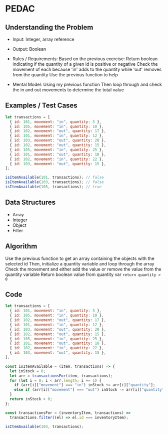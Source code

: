 # PEDAC

## Understanding the Problem

- Input:
  Integer, array reference
- Output:
  Boolean

- Rules / Requirements:
  Based on the previous exercise:
  Return boolean indicating if the quantity of a given id is positive or negative
  Check the movement of each because 'in' adds to the quantity while 'out' removes from the quantity
  Use the previous function to help

- Mental Model:
  Using my previous function
  Then loop through and check the in and out movements to determine the total value

## Examples / Test Cases

```js
let transactions = [
  { id: 101, movement: "in", quantity: 5 },
  { id: 105, movement: "in", quantity: 10 },
  { id: 102, movement: "out", quantity: 17 },
  { id: 101, movement: "in", quantity: 12 },
  { id: 103, movement: "out", quantity: 20 },
  { id: 102, movement: "out", quantity: 15 },
  { id: 105, movement: "in", quantity: 25 },
  { id: 101, movement: "out", quantity: 18 },
  { id: 102, movement: "in", quantity: 22 },
  { id: 103, movement: "out", quantity: 15 },
];

isItemAvailable(101, transactions); // false
isItemAvailable(103, transactions); // false
isItemAvailable(105, transactions); // true
```

## Data Structures

- Array
- Integer
- Object
- Filter

## Algorithm

Use the previous function to get an array containing the objects with the selected id
Then, initialize a quantity variable and loop through the array
Check the movement and either add the value or remove the value from the quantity variable
Return boolean value from quantity var `return quantity > 0`

## Code

```js
let transactions = [
  { id: 101, movement: "in", quantity: 5 },
  { id: 105, movement: "in", quantity: 10 },
  { id: 102, movement: "out", quantity: 17 },
  { id: 101, movement: "in", quantity: 12 },
  { id: 103, movement: "out", quantity: 20 },
  { id: 102, movement: "out", quantity: 15 },
  { id: 105, movement: "in", quantity: 25 },
  { id: 101, movement: "out", quantity: 18 },
  { id: 102, movement: "in", quantity: 22 },
  { id: 103, movement: "out", quantity: 15 },
];

const isItemAvailable = (item, transactions) => {
  let inStock = 0;
  let arr = transactionsFor(item, transactions);
  for (let i = 0; i < arr.length; i += 1) {
    if (arr[i]["movement"] === "in") inStock += arr[i]["quantity"];
    else if (arr[i]["movement"] === "out") inStock -= arr[i]["quantity"];
  }
  return inStock > 0;
};

const transactionsFor = (inventoryItem, transactions) =>
  transactions.filter((el) => el.id === inventoryItem);

isItemAvailable(103, transactions);
```
